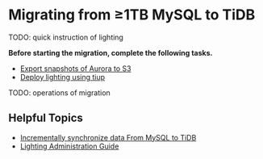 # Migrating from ≥1TB MySQL to TiDB

TODO: quick instruction of lighting

**Before starting the migration, complete the following tasks.**

- [Export snapshots of Aurora to S3](/TODO)
- [Deploy lighting using tiup](/TODO)

TODO: operations of migration 

## Helpful Topics 

- [Incrementally synchronize data From  MySQL to TiDB](/TODO)
- [Lighting Administration Guide](/TODO)

